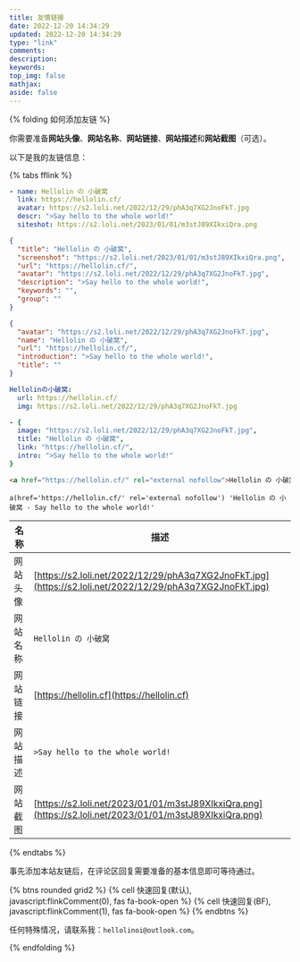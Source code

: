 ```yaml
---
title: 友情链接
date: 2022-12-20 14:34:29
updated: 2022-12-20 14:34:29
type: "link"
comments:
description:
keywords:
top_img: false
mathjax:
aside: false
---
```


{% folding 如何添加友链 %}

你需要准备**网站头像**、**网站名称**、**网站链接**、**网站描述**和**网站截图**（可选）。

以下是我的友链信息：

{% tabs fflink %}

<!-- tab Butterfly & Candy -->

``` yaml
- name: Hellolin の 小破窝
  link: https://hellolin.cf/
  avatar: https://s2.loli.net/2022/12/29/phA3q7XG2JnoFkT.jpg
  descr: ">Say hello to the whole world!"
  siteshot: https://s2.loli.net/2023/01/01/m3stJ89XIkxiQra.png
```

<!-- endtab -->

<!-- tab Volantis -->

``` json
{
  "title": "Hellolin の 小破窝",
  "screenshot": "https://s2.loli.net/2023/01/01/m3stJ89XIkxiQra.png",
  "url": "https://hellolin.cf/",
  "avatar": "https://s2.loli.net/2022/12/29/phA3q7XG2JnoFkT.jpg",
  "description": ">Say hello to the whole world!",
  "keywords": "",
  "group": ""
}
```

<!-- endtab -->

<!-- tab Matery -->

``` json
{
  "avatar": "https://s2.loli.net/2022/12/29/phA3q7XG2JnoFkT.jpg",
  "name": "Hellolin の 小破窝",
  "url": "https://hellolin.cf/",
  "introduction": ">Say hello to the whole world!",
  "title": ""
}
```

<!-- endtab -->

<!-- tab Ayer -->

``` yaml
Hellolinの小破窝:
  url: https://hellolin.cf/
  img: https://s2.loli.net/2022/12/29/phA3q7XG2JnoFkT.jpg
```

<!-- endtab -->

<!-- tab Fuild -->

``` yaml
- {
  image: "https://s2.loli.net/2022/12/29/phA3q7XG2JnoFkT.jpg",
  title: "Hellolin の 小破窝",
  link: "https://hellolin.cf/",
  intro: ">Say hello to the whole world!"
}
```

<!-- endtab -->

<!-- tab HTML代码 -->

``` html
<a href="https://hellolin.cf/" rel="external nofollow">Hellolin の 小破窝 - Say hello to the whole world!</a>
```

<!-- endtab -->

<!-- tab PUG代码-->

``` pug
a(href='https://hellolin.cf/' rel='external nofollow') 'Hellolin の 小破窝 - Say hello to the whole world!'
```

<!-- endtab-->

<!-- tab 表格 -->

| 名称   | 描述  |
| ----- | ----- |
| 网站头像 | [https://s2.loli.net/2022/12/29/phA3q7XG2JnoFkT.jpg](https://s2.loli.net/2022/12/29/phA3q7XG2JnoFkT.jpg) |
| 网站名称 | `Hellolin の 小破窝` |
| 网站链接 | [https://hellolin.cf](https://hellolin.cf) |
| 网站描述 | `>Say hello to the whole world!` |
| 网站截图 | [https://s2.loli.net/2023/01/01/m3stJ89XIkxiQra.png](https://s2.loli.net/2023/01/01/m3stJ89XIkxiQra.png) |


<!-- endtab -->

{% endtabs %}

事先添加本站友链后，在评论区回复需要准备的基本信息即可等待通过。

{% btns rounded grid2 %}
{% cell 快速回复(默认), javascript:flinkComment(0), fas fa-book-open %}
{% cell 快速回复(BF), javascript:flinkComment(1), fas fa-book-open %}
{% endbtns %}

任何特殊情况，请联系我：`hellolinoi@outlook.com`。

{% endfolding %}
